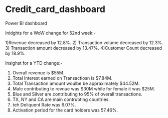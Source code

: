 # Credit_card_dashboard
Power BI dashboard

Inidghts for a WoW change for 52nd week:-

1)Revenue decreased by 12.8%.
2) Transaction volume decreased by 12.3%.
3) Transaction amount decreased by 13.47%.
4)Customer Count decreased by 18.9%.

Insighst for a YTD change:-
1) Overall revenue is $55M.
2) Total Interest earned on Transactiosn is $7.84M.
3) Total Transaction amount woulbe be appraximately $44.52M.
4) Male contributing to revnue was $30M while for female it was $25M.
5) Blue and Silver are contributing to 95% of overall transactions.
6) TX, NY and CA are main contrubting countries.
7) teh Deliquent Rate was 6.07%.
8) Activation period for the card holders was 57.46%.

